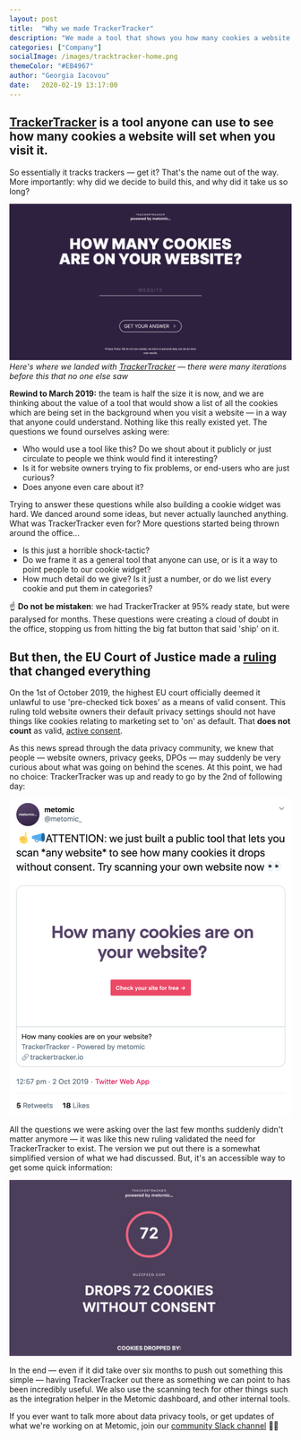 ```yaml
---
layout: post
title:  "Why we made TrackerTracker"
description: "We made a tool that shows you how many cookies a website will set when you visit it -- this article explores why we made it, and why it took us so long to launch it."
categories: ["Company"]
socialImage: /images/tracktracker-home.png
themeColor: "#EB4967"
author: "Georgia Iacovou"
date:   2020-02-19 13:17:00
---
```


## [TrackerTracker](https://trackertracker.io/) is a tool anyone can use to see how many cookies a website will set when you visit it.

So essentially it tracks trackers — get it? That's the name out of the way. More importantly: why did we decide to build this, and why did it take us so long?

![screenshot of the homepage of trackertracker](/images/tracktracker-home.png)
*Here's where we landed with [TrackerTracker](https://trackertracker.io/) — there were many iterations before this that no one else saw*

**Rewind to March 2019:** the team is half the size it is now, and we are thinking about the value of a tool that would show a list of all the cookies which are being set in the background when you visit a website — in a way that anyone could understand. Nothing like this really existed yet. The questions we found ourselves asking were:

- Who would use a tool like this? Do we shout about it publicly or just circulate to people we think would find it interesting?
- Is it for website owners trying to fix problems, or end-users who are just curious?
- Does anyone even care about it?

Trying to answer these questions while also building a cookie widget was hard. We danced around some ideas, but never actually launched anything. What was TrackerTracker even for? More questions started being thrown around the office...

- Is this just a horrible shock-tactic?
- Do we frame it as a general tool that anyone can use, or is it a way to point people to our cookie widget?
- How much detail do we give? Is it just a number, or do we list every cookie and put them in categories?

☝️ **Do not be mistaken**: we had TrackerTracker at 95% ready state, but were paralysed for months. These questions were creating a cloud of doubt in the office, stopping us from hitting the big fat button that said 'ship' on it.

## But then, the EU Court of Justice made a [ruling](https://metomic.io/blog/main/2019/10/01/eu-cookie-consent-ruling.html) that changed everything

On the 1st of October 2019, the highest EU court officially deemed it unlawful to use 'pre-checked tick boxes' as a means of valid consent. This ruling told website owners their default privacy settings should not have things like cookies relating to marketing set to 'on' as default. That **does not count** as valid, [active consent](https://metomic.io/blog/main/2019/10/22/five-common-cookie-myths.html). 

As this news spread through the data privacy community, we knew that people — website owners, privacy geeks, DPOs — may suddenly be very curious about what was going on behind the scenes. At this point, we had no choice: TrackerTracker was up and ready to go by the 2nd of following day:

![screenshot of tweet announcing trackertracker](/images/trackertracker-announce.png)

All the questions we were asking over the last few months suddenly didn't matter anymore — it was like this new ruling validated the need for TrackerTracker to exist. The version we put out there is a somewhat simplified version of what we had discussed. But, it's an accessible way to get some quick information:

![using tracker tracker](/images/trackertracker.gif)

In the end — even if it did take over six months to push out something this simple — having TrackerTracker out there as something we can point to has been incredibly useful. We also use the scanning tech for other things such as the integration helper in the Metomic dashboard, and other internal tools.

If you ever want to talk more about data privacy tools, or get updates of what we're working on at Metomic, join our [community Slack channel](https://join.slack.com/t/metomiccommunity/shared_invite/enQtOTMyNjQzMTk3NDEwLTgxMzU4NjE3MTZiN2QyMzgwZGZiNDA4MWJjZjUwMDBmNzYyZmNiYjIxNjU0YzFkOWRlNGJlYWExMzc2ZjFjOTg) 🙋💬